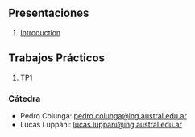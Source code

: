 ## Presentaciones

1. [Introduction](introduction)

## Trabajos Prácticos

1. [TP1](practice/1)

### Cátedra

* Pedro Colunga: [pedro.colunga@ing.austral.edu.ar](mailto:pedro.colunga@ing.austral.edu.ar)
* Lucas Luppani: [lucas.luppani@ing.austral.edu.ar](mailto:lucas.luppani@ing.austral.edu.ar)
